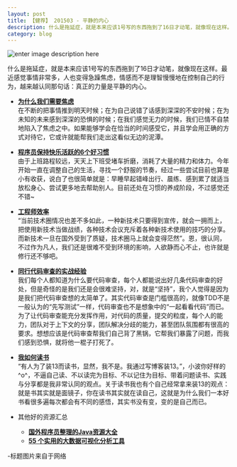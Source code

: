 ```yaml
---
layout: post
title: 【健荐】 201503 - 平静的内心
description: 什么是拖延症，就是本来应该1号写的东西拖到了16日才动笔，就像现在这样。最近感觉事情非常多，人也变得急躁焦虑，情感而不是理智慢慢地在控制自己的行为，越来越认同那句话：真正的力量是平静的内心。
category: blog
---
```

![enter image description here](http://mmbiz.qpic.cn/mmbiz/XYb4EnDkrOMfeInLzZx49AOU5HJESJwXFIbRulhNI1IaMTGlFqnqnEL9OoiaqAKUul3IHX4BBINwQdyVbt8RMWg/640?tp=webp&wxfrom=5)

什么是拖延症，就是本来应该1号写的东西拖到了16日才动笔，就像现在这样。最近感觉事情非常多，人也变得急躁焦虑，情感而不是理智慢慢地在控制自己的行为，越来越认同那句话：真正的力量是平静的内心。

* **[为什么我们需要焦虑](http://www.guokr.com/article/440102/)**  
	 在不断的把事情推到明天时候；在为自己说错了话感到深深的不安时候；在为未知的未来感到深深的恐惧的时候；在我们感觉无力的时候，我们已情不自禁地陷入了焦虑之中。如果能够学会在恰当的时间感受它，并且学会用正确的方式对待它，它或许就能帮我们走出这看似无边的泥潭。

*  **[程序员保持快乐活跃的6个好习惯](http://www.techug.com/6-habbits-keep-happy)**  
	由于上班路程较远，天天上下班受堵车折磨，消耗了大量的精力和体力。今年开始一直在调整自己的生活，寻找一个舒服的节奏，经过一些尝试目前也算是小有收获，说白了也很简单就是：早睡早起错峰出行、晨练、感到累了就适当放松身心、尝试更多地去帮助别人。目前还处在习惯的养成阶段，不过感觉还不错~

*  **[工程师效率](http://timyang.net/tao/productive-programmer-2/)**  
	“当前技术圈情况也差不多如此，一种新技术只要得到宣传，就会一拥而上，把使用新技术当做战绩，各种技术会议充斥着各种新技术使用的技巧的分享。而新技术一旦在国外受到了质疑，技术圈马上就会变得茫然”。恩，很认同，不过作为凡人，我们还是很难不受到环境的影响，人欲静而心不止，也许就是修行还不够吧。
 
*  **[同行代码审查的实战经验](http://mp.weixin.qq.com/s?__biz=MjM5OTA1MDUyMA==&mid=205292579&idx=2&sn=9d87e24ddc5c8246cbfa39132de0b357&scene=2&from=timeline&isappinstalled=0#rd)**   
	我们每个人都知道为什么要代码审查，每个人都能说出好几条代码审查的好处，但是奇怪的是我们还是会很难坚持，对，就是“坚持”，我个人觉得是因为是我们把代码审查想的太简单了。其实代码审查是门槛很高的，就像TDD不是一般认为的“先写测试”一样，代码审查也不是想象中的“一起看看代码”而已。为了让代码审查能充分发挥作用，对代码的质量，提交的粒度，每个人的能力，团队对于上下文的分享，团队解决分歧的能力，甚至团队氛围都有很高的要求。想想应该是代码审查帮我们自己背了黑锅，它帮我们暴露了问题，而我们感到恐惧，就将他一棍子打死了。

* **[我如何读书 ](http://www.seabornlee.cn/post/du-shu/wo-ru-he-du-shu)**  
	 “有人为了装13而读书，显然，我不是。我通过写博客装13。”，小波你好样的^o^，不逼自己读、不以读完为目标、不以记住为目标、带着问题读书、实践与分享都是我非常认同的观点。关于读书我也有个自己经常拿来装13的观点：就是书其实就是面镜子，你在读书其实就在读自己，这就是为什么我们一本好书看很多遍每次都会有不同的感悟，其实书没有变，变的是自己而已。
	
* 其他好的资源汇总
	* **[国外程序员整理的Java资源大全](http://www.iteye.com/news/30390)**
	* **[55 个实用的大数据可视化分析工具](http://www.iteye.com/news/30312)**

-标题图片来自于网络
